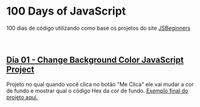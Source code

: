 # 100 Days of JavaScript

100 dias de código utilizando como base os projetos do site [JSBeginners](https://jsbeginners.com/javascript-projects-for-beginners/)
\
&nbsp;
\
&nbsp;
## [Dia 01 - Change Background Color JavaScript Project](https://github.com/iaarkz/100daysjavascript/tree/main/001-change-background-color)
Projeto no qual quando você clica no botão "Me Clica" ele vai mudar a cor de fundo e mostrar qual o código Hex da cor de fundo. [Exemplo final do projeto aqui.](https://prnt.sc/1zpjfff)
